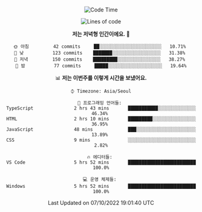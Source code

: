 <div align="center">

<br />

 <!--START_SECTION:waka-->
![Code Time](http://img.shields.io/badge/Code%20Time-26%20hrs%2051%20mins-blue)

![Lines of code](https://img.shields.io/badge/%EC%A0%80%EB%8A%94%20%EC%97%AC%ED%83%9C%EA%B9%8C%EC%A7%80%20-84%20Thousand%20%EC%A4%84%EC%9D%98%20%EC%BD%94%EB%93%9C%EB%A5%BC%20%EC%9E%91%EC%84%B1%ED%96%88%EC%96%B4%EC%9A%94.-blue)

**저는 저녁형 인간이에요. 🦉** 

```text
🌞 아침         42 commits     ██░░░░░░░░░░░░░░░░░░░░░░░   10.71% 
🌆 낮　         123 commits    ███████░░░░░░░░░░░░░░░░░░   31.38% 
🌃 저녁         150 commits    █████████░░░░░░░░░░░░░░░░   38.27% 
🌙 밤　         77 commits     █████░░░░░░░░░░░░░░░░░░░░   19.64%

```


📊 **저는 이번주를 이렇게 시간을 보냈어요.** 

```text
⌚︎ Timezone: Asia/Seoul

💬 프로그래밍 언어들: 
TypeScript               2 hrs 43 mins       ███████████░░░░░░░░░░░░░░   46.34% 
HTML                     2 hrs 10 mins       █████████░░░░░░░░░░░░░░░░   36.95% 
JavaScript               48 mins             ███░░░░░░░░░░░░░░░░░░░░░░   13.89% 
CSS                      9 mins              ░░░░░░░░░░░░░░░░░░░░░░░░░   2.82%

🔥 에디터들: 
VS Code                  5 hrs 52 mins       █████████████████████████   100.0%

💻 운영 체제들: 
Windows                  5 hrs 52 mins       █████████████████████████   100.0%

```


 Last Updated on 07/10/2022 19:01:40 UTC
<!--END_SECTION:waka-->

</div>
